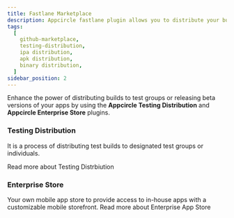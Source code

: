 ```yaml
---
title: Fastlane Marketplace
description: Appcircle fastlane plugin allows you to distribute your builds to testers directly pipeline.
tags:
  [
    github-marketplace,
    testing-distribution,
    ipa distribution,
    apk distribution,
    binary distribution,
  ]
sidebar_position: 2
---
```


Enhance the power of distributing builds to test groups or releasing beta versions of your apps by using the **Appcircle Testing Distribution** and **Appcircle Enterprise Store** plugins.

### Testing Distribution

It is a process of distributing test builds to designated test groups or individuals.

<ContentRef url="/marketplace/fastlane/testing-distribution">
Read more about Testing Distrbiution
</ContentRef>

### Enterprise Store

Your own mobile app store to provide access to in-house apps with a customizable mobile storefront.
<ContentRef url="/marketplace/fastlane/enterprise-store">
Read more about Enterprise App Store
</ContentRef>
